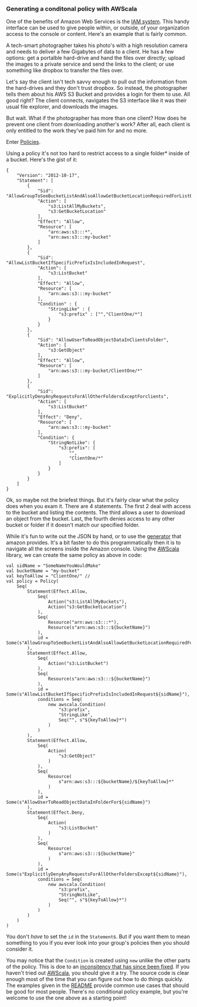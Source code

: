 ### Generating a conditonal policy with AWScala 

One of the benefits of Amazon Web Services is the [IAM system]. This 
handy interface can be used to give people within, or outside, of your 
organization access to the console or content. Here's an example that 
is fairly common.

A tech-smart photographer takes his photo's with a high resolution 
camera and needs to deliver a few Gigabytes of data to a client. He has 
a few options: get a portalble hard-drive and hand the files over 
directly; upload the images to a private service and send the links to 
the client; or use something like dropbox to transfer the files over. 

Let's say the client isn't tech savvy enough to pull out the information 
from the hard-drives and they don't trust dropbox. So instead, the 
photographer tells them about his AWS S3 Bucket and provides a login for 
them to use. All good right? The client connects, navigates the S3 
interface like it was their usual file explorer, and downloads the images. 

But wait. What if the photographer has more than one client? How does he 
prevent one client from downloading another's work? After all, each client 
is only entitled to the work they've paid him for and no more. 

Enter [Policies]. 

Using a policy it's not too hard to restrict access to a single folder* 
inside of a bucket. Here's the gist of it: 

	{
	    "Version": "2012-10-17",
	    "Statement": [
	        {
	            "Sid": "AllowGroupToSeeBucketListAndAlsoAllowGetBucketLocationRequiredForListBucket",
	            "Action": [
	                "s3:ListAllMyBuckets",
	                "s3:GetBucketLocation"
	            ],
	            "Effect": "Allow",
	            "Resource": [
	                "arn:aws:s3:::*",
	                "arn:aws:s3:::my-bucket"
	            ]
	        },
	        {
	            "Sid": "AllowListBucketIfSpecificPrefixIsIncludedInRequest",
	            "Action": [
	                "s3:ListBucket"
	            ],
	            "Effect": "Allow",
	            "Resource": [
	                "arn:aws:s3:::my-bucket"
	            ],
	            "Condition" : {
	                "StringLike" : {
	                    "s3:prefix" : ["","ClientOne/*"]
	                }
	            }
	        },
	        {
	            "Sid": "AllowUserToReadObjectDataInClientsFolder",
	            "Action": [
	                "s3:GetObject"
	            ],
	            "Effect": "Allow",
	            "Resource": [
	                "arn:aws:s3:::my-bucket/ClientOne/*"
	            ]
	        },
	        {
	            "Sid": "ExplicitlyDenyAnyRequestsForAllOtherFoldersExceptForclients",
	            "Action": [
	                "s3:ListBucket"
	            ],
	            "Effect": "Deny",
	            "Resource": [
	                "arn:aws:s3:::my-bucket"
	            ],
	            "Condition": {
	                "StringNotLike": {
	                    "s3:prefix": [
	                        "",
	                        "ClientOne/*"
	                    ]
	                }
	            }
	        }
	    ]
	}

Ok, so maybe not the briefest things. But it's fairly clear what the 
policy does when you exam it. There are 4 statements. The first 2 
deal with access to the bucket and listing the contents. The third 
allows a user to download an object from the bucket. Last, the fourth 
denies access to any other bucket or folder if it doesn't match our 
specified folder.
 
While it's fun to write out the JSON by hand, or to use the [generator] 
that amazon provides. It's a bit faster to do this programmatically then 
it is to navigate all the screens inside the Amazon console. Using the 
[AWScala] library, we can create the same policy as above in code: 
	
	val sidName = "SomeNameYouWouldMake"
	val bucketName = "my-bucket"
	val keyToAllow = "ClientOne/" //
	val policy = Policy(
		Seq(
			Statement(Effect.Allow, 
				Seq(
					Action("s3:ListAllMyBuckets"), 
					Action("s3:GetBucketLocation")
				),
				Seq(
					Resource("arn:aws:s3:::*"),
					Resource(s"arn:aws:s3:::${bucketName}")
				),
				id = Some(s"AllowGroupToSeeBucketListAndAlsoAllowGetBucketLocationRequiredForListBucket${sidName}")
			),
			Statement(Effect.Allow,
				Seq(
					Action("s3:ListBucket")
				),
				Seq(
					Resource(s"arn:aws:s3:::${bucketName}")
				),
				id = Some(s"AllowListBucketIfSpecificPrefixIsIncludedInRequest${sidName}"),
				conditions = Seq(
					new awscala.Condition(							
						"s3:prefix",
						"StringLike",
						Seq("", s"${keyToAllow}*")
					)
				)
			),
			Statement(Effect.Allow, 
				Seq(
					Action(
						"s3:GetObject"
					)
				),
				Seq(
					Resource(
						s"arn:aws:s3:::${bucketName}/${keyToAllow}*"
					)
				),
				id = Some(s"AllowUserToReadObjectDataInFolderFor${sidName}")
			),
			Statement(Effect.Deny,
				Seq(
					Action(
						"s3:ListBucket"
					)
				),
				Seq(
					Resource(
						s"arn:aws:s3:::${bucketName}"
					)
				),
				id = Some(s"ExplicitlyDenyAnyRequestsForAllOtherFoldersExcept${sidName}"),
				conditions = Seq(
					new awscala.Condition(
						"s3:prefix",
						"StringNotLike",
						Seq("", s"${keyToAllow}*")
					)
				)
			)
		)
	)

You don't _have_ to set the `id` in the `Statement`s. But if you want 
them to mean something to you if you ever look into your group's policies 
then you should consider it. 

You may notice that the `Condition` is created using `new` unlike the 
other parts of the policy. This is doe to an [inconsitency that has since been fixed]. 
If you haven't tried out [AWScala], you should give it a try. The source 
code is clear enough most of the time that you can figure out how to do 
things quickly. The examples given in the [README] provide common use cases 
that should be good for most people. There's no conditional policy example, 
but you're welcome to use the one above as a starting point! 

[IAM system]:http://aws.amazon.com/iam/
[Policies]:http://docs.aws.amazon.com/IAM/latest/UserGuide/policies_overview.html
[generator]:http://awspolicygen.s3.amazonaws.com/policygen.html
[AWScala]:https://github.com/seratch/AWScala
[inconsitency that has since been fixed]:https://github.com/seratch/AWScala/issues/83
[README]:https://github.com/seratch/AWScala/blob/master/README.md